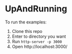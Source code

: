 # UpAndRunning

To run the examples:

1. Clone this repo
2. Enter to directory you want
3. Run `http-server -p 3000`
4. Open http://localhost:3000/